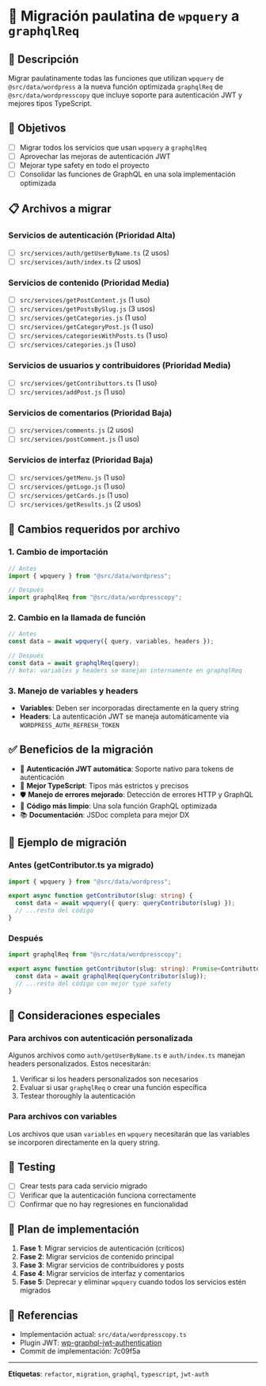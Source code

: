 # 🔄 Migración paulatina de `wpquery` a `graphqlReq`

## 📝 Descripción

Migrar paulatinamente todas las funciones que utilizan `wpquery` de `@src/data/wordpress` a la nueva función optimizada `graphqlReq` de `@src/data/wordpresscopy` que incluye soporte para autenticación JWT y mejores tipos TypeScript.

## 🎯 Objetivos

- [ ] Migrar todos los servicios que usan `wpquery` a `graphqlReq`
- [ ] Aprovechar las mejoras de autenticación JWT
- [ ] Mejorar type safety en todo el proyecto
- [ ] Consolidar las funciones de GraphQL en una sola implementación optimizada

## 📋 Archivos a migrar

### Servicios de autenticación (Prioridad Alta)
- [ ] `src/services/auth/getUserByName.ts` (2 usos)
- [ ] `src/services/auth/index.ts` (2 usos)

### Servicios de contenido (Prioridad Media)
- [ ] `src/services/getPostContent.js` (1 uso)
- [ ] `src/services/getPostsBySlug.js` (3 usos)
- [ ] `src/services/getCategories.js` (1 uso)
- [ ] `src/services/getCategoryPost.js` (1 uso)
- [ ] `src/services/categoriesWithPosts.ts` (1 uso)
- [ ] `src/services/categories.js` (1 uso)

### Servicios de usuarios y contribuidores (Prioridad Media)
- [ ] `src/services/getContributtors.ts` (1 uso)
- [ ] `src/services/addPost.js` (1 uso)

### Servicios de comentarios (Prioridad Baja)
- [ ] `src/services/comments.js` (2 usos)
- [ ] `src/services/postComment.js` (1 uso)

### Servicios de interfaz (Prioridad Baja)
- [ ] `src/services/getMenu.js` (1 uso)
- [ ] `src/services/getLogo.js` (1 uso)
- [ ] `src/services/getCards.js` (1 uso)
- [ ] `src/services/getResults.js` (2 usos)

## 🔧 Cambios requeridos por archivo

### 1. Cambio de importación
```typescript
// Antes
import { wpquery } from "@src/data/wordpress";

// Después
import graphqlReq from "@src/data/wordpresscopy";
```

### 2. Cambio en la llamada de función
```typescript
// Antes
const data = await wpquery({ query, variables, headers });

// Después
const data = await graphqlReq(query);
// Nota: variables y headers se manejan internamente en graphqlReq
```

### 3. Manejo de variables y headers
- **Variables**: Deben ser incorporadas directamente en la query string
- **Headers**: La autenticación JWT se maneja automáticamente via `WORDPRESS_AUTH_REFRESH_TOKEN`

## ✅ Beneficios de la migración

- 🔐 **Autenticación JWT automática**: Soporte nativo para tokens de autenticación
- 📝 **Mejor TypeScript**: Tipos más estrictos y precisos
- 🛡️ **Manejo de errores mejorado**: Detección de errores HTTP y GraphQL
- 🧹 **Código más limpio**: Una sola función GraphQL optimizada
- 📚 **Documentación**: JSDoc completa para mejor DX

## 📖 Ejemplo de migración

### Antes (getContributor.ts ya migrado)
```typescript
import { wpquery } from "@src/data/wordpress";

export async function getContributor(slug: string) {
  const data = await wpquery({ query: queryContributor(slug) });
  // ...resto del código
}
```

### Después
```typescript
import graphqlReq from "@src/data/wordpresscopy";

export async function getContributor(slug: string): Promise<Contributtor> {
  const data = await graphqlReq(queryContributor(slug));
  // ...resto del código con mejor type safety
}
```

## 🚨 Consideraciones especiales

### Para archivos con autenticación personalizada
Algunos archivos como `auth/getUserByName.ts` e `auth/index.ts` manejan headers personalizados. Estos necesitarán:
1. Verificar si los headers personalizados son necesarios
2. Evaluar si usar `graphqlReq` o crear una función específica
3. Testear thoroughly la autenticación

### Para archivos con variables
Los archivos que usan `variables` en `wpquery` necesitarán que las variables se incorporen directamente en la query string.

## 🧪 Testing

- [ ] Crear tests para cada servicio migrado
- [ ] Verificar que la autenticación funciona correctamente
- [ ] Confirmar que no hay regresiones en funcionalidad

## 📅 Plan de implementación

1. **Fase 1**: Migrar servicios de autenticación (críticos)
2. **Fase 2**: Migrar servicios de contenido principal
3. **Fase 3**: Migrar servicios de contribuidores y posts
4. **Fase 4**: Migrar servicios de interfaz y comentarios
5. **Fase 5**: Deprecar y eliminar `wpquery` cuando todos los servicios estén migrados

## 🔗 Referencias

- Implementación actual: `src/data/wordpresscopy.ts`
- Plugin JWT: [wp-graphql-jwt-authentication](https://github.com/wp-graphql/wp-graphql-jwt-authentication)
- Commit de implementación: 7c09f5a

---

**Etiquetas**: `refactor`, `migration`, `graphql`, `typescript`, `jwt-auth`
